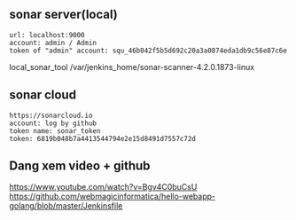 ## sonar server(local)

```
url: localhost:9000
account: admin / Admin
token of "admin" account: squ_46b042f5b5d692c20a3a0874eda1db9c56e87c6e
```

local_sonar_tool
/var/jenkins_home/sonar-scanner-4.2.0.1873-linux

## sonar cloud

```
https://sonarcloud.io
account: log by github
token name: sonar_token
token: 6819b048b7a4413544794e2e15d8491d7557c72d
```

## Dang xem video + github

https://www.youtube.com/watch?v=Bgv4C0buCsU
https://github.com/webmagicinformatica/hello-webapp-golang/blob/master/Jenkinsfile
